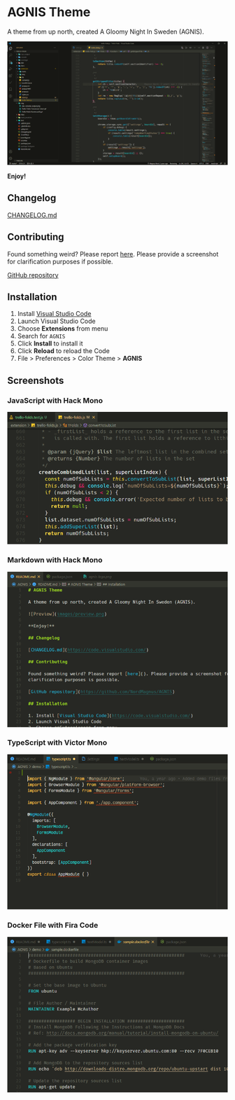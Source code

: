 # AGNIS Theme

A theme from up north, created A Gloomy Night In Sweden (AGNIS).

![Preview](images/preview.png)

**Enjoy!**

## Changelog

[CHANGELOG.md](./CHANGELOG.md)

## Contributing

Found something weird? Please report [here](). Please provide a screenshot for
clarification purposes if possible.

[GitHub repository](https://github.com/NordMagnus/AGNIS)

## Installation

1. Install [Visual Studio Code](https://code.visualstudio.com/)
2. Launch Visual Studio Code
3. Choose **Extensions** from menu
4. Search for `AGNIS`
5. Click **Install** to install it
6. Click **Reload** to reload the Code
7. File > Preferences > Color Theme > **AGNIS**

## Screenshots

### JavaScript with Hack Mono

![Preview](images/screenshot-js-hack-2.png)

### Markdown with Hack Mono

![Screenshot Markdown](images/screenshot-markdown.png)

### TypeScript with Victor Mono

![Screenshot Markdown](images/screenshot-ts-victor.png)

### Docker File with Fira Code

![Screenshot Markdown](images/screenshot-docker-fira.png)

